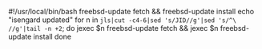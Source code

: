 #!/usr/local/bin/bash
freebsd-update fetch && freebsd-update install
echo "isengard updated"
for n in `jls|cut -c4-6|sed 's/JID//g'|sed 's/^\ //g'|tail -n +2`; 
  do
    jexec $n freebsd-update fetch && jexec $n freebsd-update install
  done

